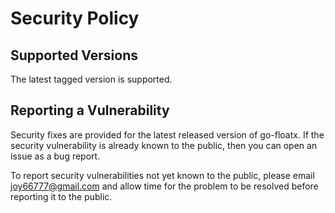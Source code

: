 # Security Policy

## Supported Versions

The latest tagged version is supported.

## Reporting a Vulnerability

Security fixes are provided for the latest released version of go-floatx.
If the security vulnerability is already known to the public, then you can open an issue as a bug report.

To report security vulnerabilities not yet known to the public, please email joy66777@gmail.com and allow time for the problem to be resolved before reporting it to the public.
